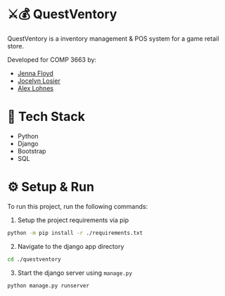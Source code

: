 # ⚔️💰 QuestVentory

QuestVentory is a inventory management & POS system for a game retail store.

Developed for COMP 3663 by:

- [Jenna Floyd](https://github.com/JFloyd11)
- [Jocelyn Losier](https://github.com/TheBigCoded)
- [Alex Lohnes](https://github.com/l0gnes)

# 📡 Tech Stack
- Python
- Django
- Bootstrap
- SQL

# ⚙️ Setup & Run

To run this project, run the following commands:

1. Setup the project requirements via pip
```sh
python -m pip install -r ./requirements.txt
```

2. Navigate to the django app directory
```sh
cd ./questventory
```

3. Start the django server using `manage.py`
```sh
python manage.py runserver
```